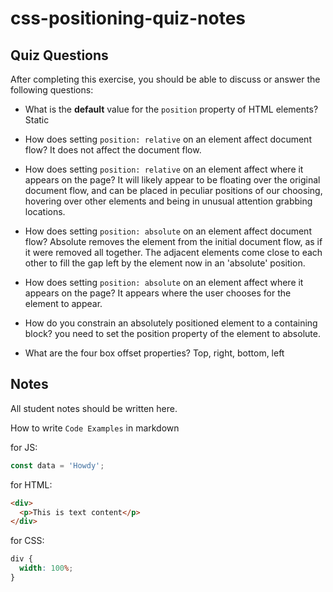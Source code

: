 # css-positioning-quiz-notes

## Quiz Questions

After completing this exercise, you should be able to discuss or answer the following questions:

- What is the **default** value for the `position` property of HTML elements?
  Static

- How does setting `position: relative` on an element affect document flow?
  It does not affect the document flow.

- How does setting `position: relative` on an element affect where it appears on the page?
  It will likely appear to be floating over the original document flow, and can be placed in peculiar positions of our choosing, hovering over other elements and being in unusual attention grabbing locations.

- How does setting `position: absolute` on an element affect document flow?
  Absolute removes the element from the initial document flow, as if it were removed all together. The adjacent elements come close to each other to fill the gap left by the element now in an 'absolute' position.

- How does setting `position: absolute` on an element affect where it appears on the page?
  It appears where the user chooses for the element to appear.

- How do you constrain an absolutely positioned element to a containing block?
  you need to set the position property of the element to absolute.

- What are the four box offset properties?
  Top, right, bottom, left

## Notes

All student notes should be written here.

How to write `Code Examples` in markdown

for JS:

```javascript
const data = 'Howdy';
```

for HTML:

```html
<div>
  <p>This is text content</p>
</div>
```

for CSS:

```css
div {
  width: 100%;
}
```
